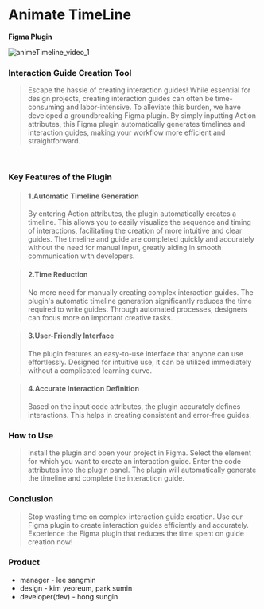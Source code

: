 # Animate TimeLine
**Figma Plugin**

![animeTimeline_video_1](https://github.com/user-attachments/assets/577ec164-5d35-4bbd-9e08-366d2ae0a041)

### Interaction Guide Creation Tool

> Escape the hassle of creating interaction guides! While essential for design projects, creating interaction guides can often be time-consuming and labor-intensive. To alleviate this burden, we have developed a groundbreaking Figma plugin. By simply inputting Action attributes, this Figma plugin automatically generates timelines and interaction guides, making your workflow more efficient and straightforward.

<br>

### Key Features of the Plugin

> #### 1.Automatic Timeline Generation
> By entering Action attributes, the plugin automatically creates a timeline. This allows you to easily visualize the sequence and timing of interactions, facilitating the creation of more intuitive and clear guides. The timeline and guide are completed quickly and accurately without the need for manual input, greatly aiding in smooth communication with developers.

> #### 2.Time Reduction
> No more need for manually creating complex interaction guides. The plugin's automatic timeline generation significantly reduces the time required to write guides. Through automated processes, designers can focus more on important creative tasks.

> #### 3.User-Friendly Interface
> The plugin features an easy-to-use interface that anyone can use effortlessly. Designed for intuitive use, it can be utilized immediately without a complicated learning curve.

> #### 4.Accurate Interaction Definition
> Based on the input code attributes, the plugin accurately defines interactions. This helps in creating consistent and error-free guides.



### How to Use

> Install the plugin and open your project in Figma.
Select the element for which you want to create an interaction guide.
Enter the code attributes into the plugin panel.
The plugin will automatically generate the timeline and complete the interaction guide.



### Conclusion

> Stop wasting time on complex interaction guide creation. Use our Figma plugin to create interaction guides efficiently and accurately. Experience the Figma plugin that reduces the time spent on guide creation now!



### Product

- manager - lee sangmin
- design - kim yeoreum, park sumin
- developer(dev) - hong sungin

<br>
